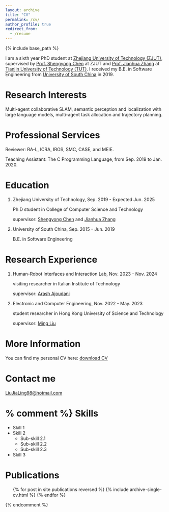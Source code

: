 ```yaml
---
layout: archive
title: "CV"
permalink: /cv/
author_profile: true
redirect_from:
  - /resume
---
```


{% include base_path %}

I am a sixth year PhD student at [Zhejiang University of Technology (ZJUT)](https://www.zjut.edu.cn/), supervised by [Prof. Shengyong Chen]([https://scholar.google.com.hk/citations?user=6nSU254AAAAJ&hl=zh-CN](https://scholar.google.com/citations?user=6nSU254AAAAJ&hl=en)) at ZJUT and [Prof. Jianhua Zhang]([https://scholar.google.com.hk/citations?hl=zh-CN&user=JWVYDzAAAAAJ](https://scholar.google.com/citations?user=JWVYDzAAAAAJ&hl=en)) at [Tianjin University of Technology (TUT)](https://www.tjut.edu.cn/). I received my B.E. in Software Engineering from [University of South China](https://www.usc.edu.cn/) in 2019.

Research Interests
======
Multi-agent collaborative SLAM, semantic perception and localization with large language models, multi-agent task allocation and trajectory planning.

Professional Services
======
Reviewer: RA-L, ICRA, IROS, SMC, CASE, and MEIE.

Teaching Assistant: The C Programming Language, from Sep. 2019 to Jan. 2020.

Education
======
1. Zhejiang University of Technology, Sep. 2019 - Expected Jun. 2025

   Ph.D student in College of Computer Science and Technology

   supervisor: [Shengyong Chen](https://scholar.google.com.hk/citations?user=6nSU254AAAAJ&hl=zh-CN) and [Jianhua Zhang](https://scholar.google.com.hk/citations?hl=zh-CN&user=JWVYDzAAAAAJ)
3. University of South China, Sep. 2015 - Jun. 2019

   B.E. in Software Engineering

Research Experience
======
1. Human-Robot Interfaces and Interaction Lab, Nov. 2023 - Nov. 2024

   visiting researcher in Italian Institute of Technology

   supervisor: [Arash Ajoudani](https://scholar.google.com/citations?user=1hKOgRoAAAAJ&hl=en)
3. Electronic and Computer Engineering, Nov. 2022 - May. 2023

   student researcher in Hong Kong University of Science and Technology

   supervisor: [Ming Liu](https://scholar.google.com/citations?hl=en&user=CdV5LfQAAAAJ)

More Information
======
You can find my personal CV here: [download CV](/files/resume.pdf)

Contact me
======
LiuJiaLing98@hotmail.com

 % comment %}
Skills
======
* Skill 1
* Skill 2
  * Sub-skill 2.1
  * Sub-skill 2.2
  * Sub-skill 2.3
* Skill 3
  

Publications
======
  <ul>{% for post in site.publications reversed %}
    {% include archive-single-cv.html %}
  {% endfor %}</ul>
{% endcomment %}

